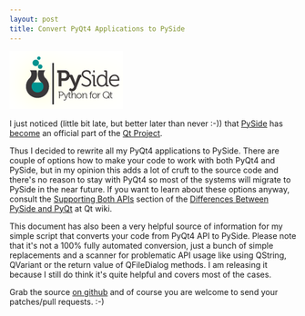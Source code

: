 ```yaml
---
layout: post
title: Convert PyQt4 Applications to PySide
---
```


![img](/assets/pysidelogo.png)

I just noticed (little bit late, but better later than never :-)) that [PySide](http://pyside.org/) has [become](http://www.pyside.org/2012/03/pyside-becomes-a-qt-add-on/) an official part of the [Qt Project](http://qt-project.org/).

Thus I decided to rewrite all my PyQt4 applications to PySide. There are couple of options how to make your code to work with both PyQt4 and PySide, but in my opinion this adds a lot of cruft to the source code and there's no reason to stay with PyQt4 so most of the systems will migrate to PySide in the near future. If you want to learn about these options anyway, consult the [Supporting Both APIs](http://qt-project.org/wiki/Differences_Between_PySide_and_PyQt#0e8e37084768b11e2d2c954a46594e12) section of the [Differences Between PySide and PyQt](http://qt-project.org/wiki/Differences_Between_PySide_and_PyQt) at Qt wiki.

This document has also been a very helpful source of information for my simple script that converts your code from PyQt4 API to PySide. Please note that it's not a 100% fully automated conversion, just a bunch of simple replacements and a scanner for problematic API usage like using QString, QVariant or the return value of QFileDialog methods. I am releasing it because I still do think it's quite helpful and covers most of the cases.

Grab the source [on github](https://github.com/prusnak/misc/tree/master/pysider) and of course you are welcome to send your patches/pull requests. :-)
